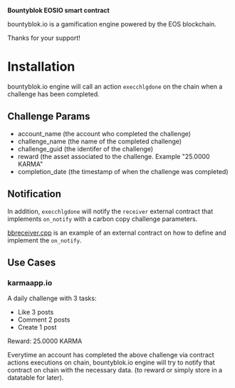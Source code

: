 **Bountyblok EOSIO smart contract**

bountyblok.io is a gamification engine powered by the EOS blockchain.

Thanks for your support! 

# Installation

bountyblok.io engine will call an action `execchlgdone` on the chain when a challenge has been completed.

## Challenge Params

- account_name (the account who completed the challenge)
- challenge_name (the name of the completed challenge)
- challenge_guid (the identifer of the challenge)
- reward (the asset associated to the challenge. Example "25.0000 KARMA"
- completion_date (the timestamp of when the challenge was completed)

## Notification

In addition, `execchlgdone` will notify the `receiver` external contract that implements `on_notify` with a carbon copy challenge parameters.

[bbreceiver.cpp](https://github.com/bountyblok/bountyblok-eos-contract/blob/master/bbreceiver.cpp) is an example of an external contract on how to define and implement the `on_notify`.

## Use Cases

### karmaapp.io

A daily challenge with 3 tasks:

- Like 3 posts
- Comment 2 posts
- Create 1 post

Reward: 25.0000 KARMA

Everytime an account has completed the above challenge via contract actions executions on chain, bountyblok.io engine will try to notify that contract on chain with the necessary data. (to reward or simply store in a datatable for later).



